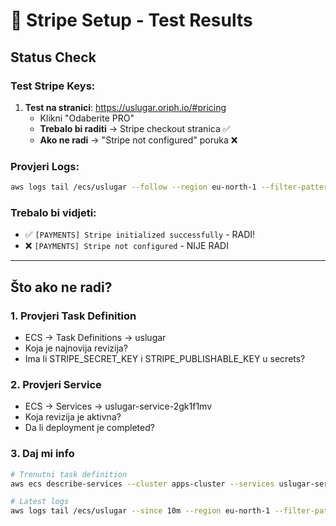 # 🧪 Stripe Setup - Test Results

## Status Check

### Test Stripe Keys:
1. **Test na stranici**: https://uslugar.oriph.io/#pricing
   - Klikni "Odaberite PRO"
   - **Trebalo bi raditi** → Stripe checkout stranica ✅
   - **Ako ne radi** → "Stripe not configured" poruka ❌

### Provjeri Logs:
```bash
aws logs tail /ecs/uslugar --follow --region eu-north-1 --filter-pattern "STRIPE"
```

### Trebalo bi vidjeti:
- ✅ `[PAYMENTS] Stripe initialized successfully` - RADI!
- ❌ `[PAYMENTS] Stripe not configured` - NIJE RADI

---

## Što ako ne radi?

### 1. Provjeri Task Definition
- ECS → Task Definitions → uslugar
- Koja je najnovija revizija?
- Ima li STRIPE_SECRET_KEY i STRIPE_PUBLISHABLE_KEY u secrets?

### 2. Provjeri Service
- ECS → Services → uslugar-service-2gk1f1mv  
- Koja revizija je aktivna?
- Da li deployment je completed?

### 3. Daj mi info
```bash
# Trenutni task definition
aws ecs describe-services --cluster apps-cluster --services uslugar-service-2gk1f1mv --region eu-north-1 --query 'services[0].taskDefinition' --output text

# Latest logs
aws logs tail /ecs/uslugar --since 10m --region eu-north-1 --filter-pattern "STRIPE" --output text | Select-Object -Last 5
```

